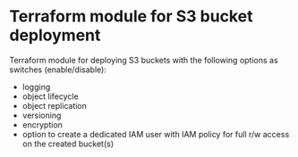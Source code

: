# Terraform module for S3 bucket deployment

Terraform module for deploying S3 buckets with the following options as switches (enable/disable):
- logging
- object lifecycle
- object replication
- versioning 
- encryption
- option to create a dedicated IAM user with IAM policy for full r/w access on the created bucket(s)
